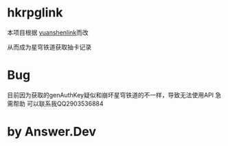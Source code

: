 # hkrpglink
本项目根据 [yuanshenlink](https://github.com/qyinter/yuanshenlink)而改

从而成为星穹铁道获取抽卡记录

# Bug
目前因为获取的genAuthKey疑似和崩坏星穹铁道的不一样，导致无法使用API
急需帮助 可以联系我QQ2903536884

# by Answer.Dev
